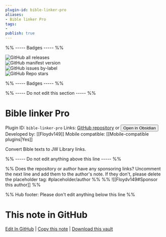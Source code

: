 ```yaml
---
plugin-id: bible-linker-pro
aliases:
- Bible linker Pro
tags: 
- 
publish: true
---
```


%% ----- Badges ----- %%

![GitHub all releases](https://img.shields.io/github/downloads/Floydv149/bibleLinkerPro/total?color=573E7A&logo=github&style=for-the-badge)   
![GitHub manifest version](https://img.shields.io/github/manifest-json/v/Floydv149/bibleLinkerPro?color=573E7A&logo=github&style=for-the-badge)   
![GitHub issues by-label](https://img.shields.io/github/issues/Floydv149/bibleLinkerPro/help%20wanted?color=573E7A&logo=github&style=for-the-badge)   
![GitHub Repo stars](https://img.shields.io/github/stars/Floydv149/bibleLinkerPro?color=573E7A&logo=github&style=for-the-badge)

%% ----- Badges ----- %%

%% ----- Do not edit this section ----- %%

# Bible linker Pro

Plugin ID: `bible-linker-pro`
Links: [GitHub repository](https://github.com/Floydv149/bibleLinkerPro) or [<button id=HH>Open in Obsidian</button>](obsidian://show-plugin?id=bible-linker-pro)
Developed by: [[Floydv149]]
Mobile compatible: [[Mobile-compatible plugins|Yes]]

Convert Bible texts to JW Library links.

%% ----- Do not edit anything above this line ----- %% 

%% Does the repository or author have any sponsoring links? Uncomment the next line and add them to the author's note. If they don't, please delete the placeholder tag: #placeholder/author %%
%% ![[Floydv149#Sponsor this author]] %%

%% Hub footer: Please don't edit anything below this line %%

# This note in GitHub

<span class="git-footer">[Edit In GitHub](https://github.dev/obsidian-community/obsidian-hub/blob/main/02%20-%20Community%20Expansions/02.05%20All%20Community%20Expansions/Plugins/bible-linker-pro.md "git-hub-edit-note") | [Copy this note](https://raw.githubusercontent.com/obsidian-community/obsidian-hub/main/02%20-%20Community%20Expansions/02.05%20All%20Community%20Expansions/Plugins/bible-linker-pro.md "git-hub-copy-note") | [Download this vault](https://github.com/obsidian-community/obsidian-hub/archive/refs/heads/main.zip "git-hub-download-vault") </span>
